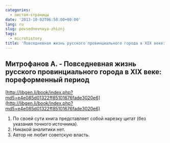 ```yaml
---
categories:
  - листая-страницы
date: '2013-10-02T06:58:00+00:00'
lang: ru
slug: povsednevnaya-zhiznj
tags:
  - microhistory
title: 'Повседневная жизнь русского провинциального города в XIX веке: пореформенный период'
---
```





## Митрофанов А. - Повседневная жизнь русского провинциального города в XIX веке: пореформенный период

[http://libgen.li/book/index.php?md5=e4e085d01322ff85101676fade3020e6](http://libgen.li/book/index.php?md5=e4e085d01322ff85101676fade3020e6)  

1.  По своей сути книга представляет собой нарезку цитат (без указания точного источника).
2.  Никакой аналитики нет.
3.  Автор не любит советскую власть.
